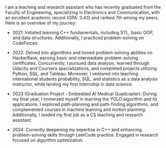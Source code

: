 <!---I'm Hend Emad, a passionate individual with a strong interest in algorithms, machine learning, and their practical applications. Currently, I'm deeply engaged in my research on pathfinding algorithms, exploring their effectiveness in both static and dynamic environments.

I am actively seeking opportunities to collaborate on exciting AI projects that involve machine learning, deep learning, and computer vision. I'm particularly interested in projects that require algorithm implementation and optimization.

If you're working on a project that aligns with my areas of interest, or if you're interested in discussing collaborations and sharing knowledge, let's connect and make a positive impact together!
--->

I am a teaching and research assistant who has recently graduated from the Faculty of Engineering, specializing in Electronics and Communication, with an excellent academic record (GPA: 3.43) and ranked 7th among my peers. Here is an overview of my journey:

- 2021: Initiated learning C++ fundamentals, including STL, basic OOP, and data structures. Additionally, I practiced problem-solving on CodeForces.

- 2022: Delved into algorithms and honed problem-solving abilities on HackerRank, earning basic and intermediate problem-solving certificates. Concurrently, I pursued data analysis, learned through Udacity and Coursera specializations, and completed projects utilizing Python, SQL, and Tableau. Moreover, I ventured into teaching international students probability, SQL, and statistics as a data analysis instructor, while landing my first internship in data science.

- 2023 (Graduation Project - Embedded AI Medical Quadcopter): During my final year, I immersed myself in learning the YOLO algorithm and its applications. I explored path-planning and path-finding algorithms, and complemented courses in machine learning and motion planning. Additionally, I landed my first job as a CS teaching and research assistant.
 
- 2024: Currently deepening my expertise in C++ and enhancing problem-solving skills through LeetCode practice. Engaged in research focused on algorithm optimization.

<!--- 📫 How to reach me:

     Email: hendemadsaber@gmail.com
     LinkedIn: https://www.linkedin.com/in/hend-emad
--->
<!---
HendEmad/HendEmad is a ✨ special ✨ repository because its `README.md` (this file) appears on your GitHub profile.
You can click the Preview link to take a look at your changes.
--->
